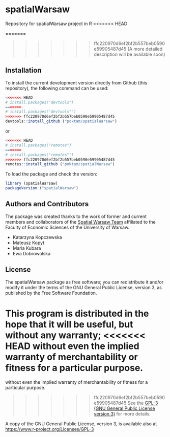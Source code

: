 # spatialWarsaw
Repository for spatialWarsaw project in R
<<<<<<< HEAD

=======
>>>>>>> ffc220970d6ef2bf2b557beb0590e59905487d45
(A more detailed description will be available soon)

## Installation

To install the current development version directly from Github (this repository), the following command can be used:

``` r
<<<<<<< HEAD
# install.packages("devtools")
=======
# install.packages("devtools"")
>>>>>>> ffc220970d6ef2bf2b557beb0590e59905487d45
devtools::install_github ("poktam/spatialWarsaw")
```
or

``` r
<<<<<<< HEAD
# install.packages("remotes")
=======
# install.packages("remotes"")
>>>>>>> ffc220970d6ef2bf2b557beb0590e59905487d45
remotes::install_github ("poktam/spatialWarsaw")
```


To load the package and check the version:

``` r
library (spatialWarsaw)
packageVersion ("spatialWarsaw")
```

## Authors and Contributors
The package was created thanks to the work of former and current members and collaborators of the [Spatial Warsaw Team](https://spatial.wne.uw.edu.pl/) affiliated to the Faculty of Economic Sciences of the University of Warsaw.

* Katarzyna Kopczewska
* Mateusz Kopyt
* Maria Kubara
* Ewa Dobrowolska

## License

The spatialWarsaw package as free software; you can redistribute it and/or modify it
under the terms of the GNU General Public License, version 3, as published by 
the Free Software Foundation.

This program is distributed in the hope that it will be useful, but without any warranty; 
<<<<<<< HEAD
without even the implied warranty of merchantability or fitness for a particular purpose.
=======
without even the implied warranty of merchantability or fitness for a particular purpose.  
>>>>>>> ffc220970d6ef2bf2b557beb0590e59905487d45
See the [GPL-3 (GNU General Public License version 3)](https://www.gnu.org/licenses/gpl-3.0.en.html)
for more details.

A copy of the GNU General Public License, version 3, is available also at <https://www.r-project.org/Licenses/GPL-3>
